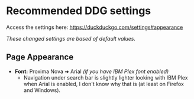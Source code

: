 # Recommended DDG settings

Access the settings here: https://duckduckgo.com/settings#appearance

*These changed settings are based of default values.*

## Page Appearance
- **Font:** Proxima Nova ➜ Arial *(if you have IBM Plex font enabled)*
  - Navigation under search bar is slightly lighter looking with IBM Plex when Arial is enabled, I don't know why that is (at least on Firefox and Windows).